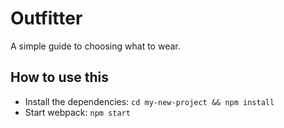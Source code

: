 # Outfitter

A simple guide to choosing what to wear.

## How to use this

  * Install the dependencies: `cd my-new-project && npm install`
  * Start webpack: `npm start`
